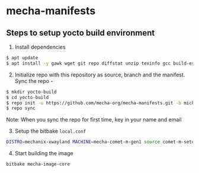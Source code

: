 # mecha-manifests

## Steps to setup yocto build environment

1. Install dependencies

```sh
$ apt update
$ apt install -y gawk wget git repo diffstat unzip texinfo gcc build-essential chrpath socat cpio python3 python3-pip python3-pexpect xz-utils debianutils iputils-ping python3-git python3-jinja2 libegl1-mesa libsdl1.2-dev python3-subunit mesa-common-dev zstd liblz4-tool file locales
```

2. Initialize repo with this repository as source, branch and the manifest. Sync the repo -

```sh
$ mkdir yocto-build
$ cd yocto-build
$ repo init -u https://github.com/mecha-org/mecha-manifests.git -b mickledore -m mecha-comet-m-image-core-6.1.22.xml
$ repo sync
```

Note: When you sync the repo for first time, key in your name and email

3. Setup the bitbake `local.conf`

```sh
DISTRO=mechanix-xwayland MACHINE=mecha-comet-m-gen1 source comet-m-setup-release.sh -b build
```

4. Start building the image

```sh
bitbake mecha-image-core
```

